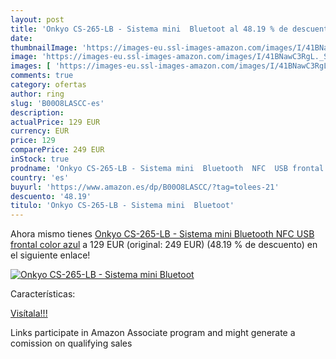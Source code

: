 ```yaml
---
layout: post
title: 'Onkyo CS-265-LB - Sistema mini  Bluetoot al 48.19 % de descuento'
date: 
thumbnailImage: 'https://images-eu.ssl-images-amazon.com/images/I/41BNawC3RgL._SL200_.jpg'
image: 'https://images-eu.ssl-images-amazon.com/images/I/41BNawC3RgL._SL200_.jpg'
images: [ 'https://images-eu.ssl-images-amazon.com/images/I/41BNawC3RgL._SL200_.jpg' ]
comments: true
category: ofertas
author: ring
slug: 'B00O8LASCC-es'
description:
actualPrice: 129 EUR
currency: EUR
price: 129
comparePrice: 249 EUR
inStock: true
prodname: 'Onkyo CS-265-LB - Sistema mini  Bluetooth  NFC  USB frontal  color azul'
country: 'es'
buyurl: 'https://www.amazon.es/dp/B00O8LASCC/?tag=tolees-21'
descuento: '48.19'
titulo: 'Onkyo CS-265-LB - Sistema mini  Bluetoot'
---
```


Ahora mismo tienes [Onkyo CS-265-LB - Sistema mini  Bluetooth  NFC  USB frontal  color azul](https://www.amazon.es/dp/B00O8LASCC/?tag=tolees-21) a 129 EUR (original: 249 EUR) (48.19 %  de descuento) en el siguiente enlace!

[![Onkyo CS-265-LB - Sistema mini  Bluetoot](https://images-eu.ssl-images-amazon.com/images/I/41BNawC3RgL._SL200_.jpg)](https://www.amazon.es/dp/B00O8LASCC/?tag=tolees-21)

Características:


[Visítala!!!](https://www.amazon.es/dp/B00O8LASCC/?tag=tolees-21)

Links participate in Amazon Associate program and might generate a comission on qualifying sales
